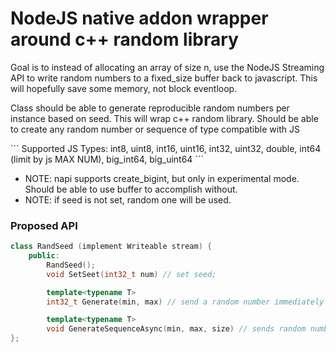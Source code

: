 <h1>NodeJS native addon wrapper around c++ random library</h1>

<p>
Goal is to instead of allocating an array of size n, use the NodeJS Streaming API
to write random numbers to a fixed_size buffer back to javascript. This will hopefully
save some memory, not block eventloop. 

Class should be able to generate reproducible random numbers per instance based on seed.
This will wrap c++ random library.
Should be able to create any random number or sequence of type compatible with JS
</p>
```
Supported JS Types: int8, uint8, int16, uint16, int32, uint32, double, int64 (limit by js MAX NUM), big_int64, big_uint64
```

<ul>
<li>NOTE: napi supports create_bigint, but only in experimental mode. Should be able to use buffer to accomplish without.</li>
<li>NOTE: if seed is not set, random one will be used.</li>
</ul>

<h3>Proposed API</h3>

```c++
class RandSeed (implement Writeable stream) {
    public:
        RandSeed();
        void SetSeet(int32_t num) // set seed;

        template<typename T>
        int32_t Generate(min, max) // send a random number immediately

        template<typename T>
        void GenerateSequenceAsync(min, max, size) // sends random numbers to the underlying stream buffer
};
```




